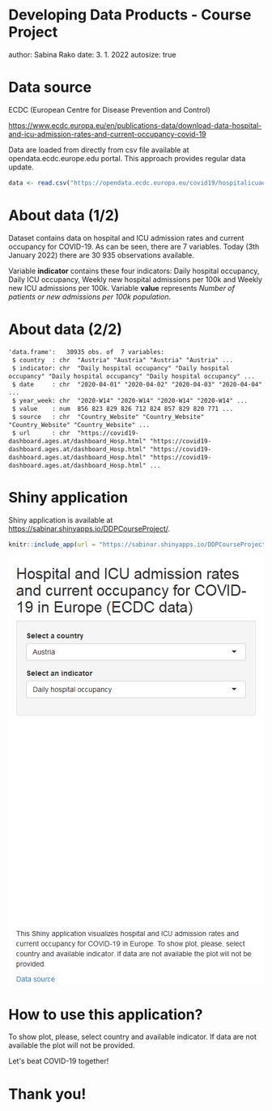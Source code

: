Developing Data Products - Course Project
========================================================
author: Sabina Rako
date: 3. 1. 2022
autosize: true

Data source
========================================================

ECDC (European Centre for Disease Prevention and Control)

<https://www.ecdc.europa.eu/en/publications-data/download-data-hospital-and-icu-admission-rates-and-current-occupancy-covid-19>

Data are loaded from directly from csv file available at opendata.ecdc.europe.edu portal. This approach provides regular data update. 


```r
data <- read.csv("https://opendata.ecdc.europa.eu/covid19/hospitalicuadmissionrates/csv/data.csv", na.strings = "", fileEncoding = "UTF-8-BOM")
```


About data (1/2)
========================================================
Dataset contains data on hospital and ICU admission rates and current occupancy for COVID-19. As can be seen, there are 7 variables. Today (3th January 2022) there are 30 935 observations available. 

Variable **indicator** contains these four indicators: Daily hospital occupancy, Daily ICU occupancy, Weekly new hospital admissions per 100k and Weekly new ICU admissions per 100k.
Variable **value** represents *Number of patients or new admissions per 100k population*. 

About data (2/2)
========================================================


```
'data.frame':	30935 obs. of  7 variables:
 $ country  : chr  "Austria" "Austria" "Austria" "Austria" ...
 $ indicator: chr  "Daily hospital occupancy" "Daily hospital occupancy" "Daily hospital occupancy" "Daily hospital occupancy" ...
 $ date     : chr  "2020-04-01" "2020-04-02" "2020-04-03" "2020-04-04" ...
 $ year_week: chr  "2020-W14" "2020-W14" "2020-W14" "2020-W14" ...
 $ value    : num  856 823 829 826 712 824 857 829 820 771 ...
 $ source   : chr  "Country_Website" "Country_Website" "Country_Website" "Country_Website" ...
 $ url      : chr  "https://covid19-dashboard.ages.at/dashboard_Hosp.html" "https://covid19-dashboard.ages.at/dashboard_Hosp.html" "https://covid19-dashboard.ages.at/dashboard_Hosp.html" "https://covid19-dashboard.ages.at/dashboard_Hosp.html" ...
```


Shiny application
========================================================
Shiny application is available at <https://sabinar.shinyapps.io/DDPCourseProject/>. 

```r
knitr::include_app(url = "https://sabinar.shinyapps.io/DDPCourseProject/")
```

[![plot of chunk unnamed-chunk-3](Presentation-figure/unnamed-chunk-3-1.png)](https://sabinar.shinyapps.io/DDPCourseProject/)


How to use this application?
========================================================
To show plot, please, select country and available indicator. If data are not available the plot will not be provided.

Let's beat COVID-19 together!


Thank you!
========================================================


